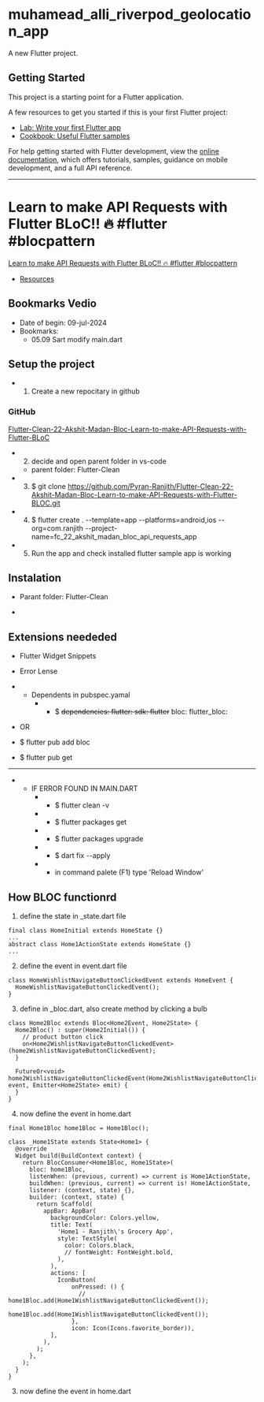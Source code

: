 # muhamead_alli_riverpod_geolocation_app

A new Flutter project.

## Getting Started

This project is a starting point for a Flutter application.

A few resources to get you started if this is your first Flutter project:

- [Lab: Write your first Flutter app](https://docs.flutter.dev/get-started/codelab)
- [Cookbook: Useful Flutter samples](https://docs.flutter.dev/cookbook)

For help getting started with Flutter development, view the
[online documentation](https://docs.flutter.dev/), which offers tutorials,
samples, guidance on mobile development, and a full API reference.
__________________________________________________________
# Learn to make API Requests with Flutter BLoC!! 🔥 #flutter #blocpattern
[Learn to make API Requests with Flutter BLoC!! 🔥 #flutter #blocpattern](https://www.youtube.com/watch?v=ltLJ1AB-eww&list=PL9n0l8rSshSkzasAAyVMozHQu8-LdWxI0&index=4)

- [Resources]()

## Bookmarks Vedio
- Date of begin: 09-jul-2024
- Bookmarks: 
  - 05.09 Sart modify main.dart
  
## Setup the project
- 1. Create a new repocitary in github
### GitHub
[Flutter-Clean-22-Akshit-Madan-Bloc-Learn-to-make-API-Requests-with-Flutter-BLoC](https://github.com/Pyran-Ranjith/Flutter-Clean-22-Akshit-Madan-Bloc-Learn-to-make-API-Requests-with-Flutter-BLOC.git)
- 2. decide and open parent folder in vs-code
    - parent folder: Flutter-Clean
- 3. $ git clone https://github.com/Pyran-Ranjith/Flutter-Clean-22-Akshit-Madan-Bloc-Learn-to-make-API-Requests-with-Flutter-BLOC.git
- 4. $ flutter create . --template=app --platforms=android,ios --org=com.ranjith --project-name=fc_22_akshit_madan_bloc_api_requests_app
- 5. Run the app and check installed flutter sample app is working

## Instalation
- Parant folder: Flutter-Clean

- 
## Extensions neededed
- Flutter Widget Snippets
- Error Lense

- * Dependents in pubspec.yamal
    <!-- - * $ flutter pub add fpdart
    - * $ flutter pub add supabase_flutter -->
    - * $ ~~dependencies:
  flutter:
    sdk: flutter~~
  bloc:
  flutter_bloc: 
- OR
- $ flutter pub add bloc
- $ flutter pub get

__________________________________________________________
- * IF ERROR FOUND IN MAIN.DART
    - * $ flutter clean -v
    - * $ flutter packages get
    - * $ flutter packages upgrade
    - * $ dart fix --apply
    - * in command palete (F1) type 'Reload Window'

## How BLOC functionrd
1. define the state in _state.dart file
````
final class HomeInitial extends HomeState {}
...
abstract class Home1ActionState extends HomeState {}
...
````

2. define the event in event.dart file
````
class HomeWishlistNavigateButtonClickedEvent extends HomeEvent {
  HomeWishlistNavigateButtonClickedEvent();
}
````

3. define in _bloc.dart, also create method by clicking a bulb
````
class Home2Bloc extends Bloc<Home2Event, Home2State> {
  Home2Bloc() : super(Home2Initial()) {
    // product button click
    on<Home2WishlistNavigateButtonClickedEvent>(home2WishlistNavigateButtonClickedEvent);
  }

  FutureOr<void> home2WishlistNavigateButtonClickedEvent(Home2WishlistNavigateButtonClickedEvent event, Emitter<Home2State> emit) {
  }
}
````

4. now define the event in home.dart
````
final Home1Bloc home1Bloc = Home1Bloc();

class _Home1State extends State<Home1> {
  @override
  Widget build(BuildContext context) {
    return BlocConsumer<Home1Bloc, Home1State>(
      bloc: home1Bloc,
      listenWhen: (previous, current) => current is Home1ActionState,
      buildWhen: (previous, current) => current is! Home1ActionState,
      listener: (context, state) {},
      builder: (context, state) {
        return Scaffold(
          appBar: AppBar(
            backgroundColor: Colors.yellow,
            title: Text(
              'Home1 - Ranjith\'s Grocery App',
              style: TextStyle(
                color: Colors.black,
                // fontWeight: FontWeight.bold,
              ),
            ),
            actions: [
              IconButton(
                  onPressed: () {
                    // home1Bloc.add(Home1WishlistNavigateButtonClickedEvent());
                    home1Bloc.add(Home1WishlistNavigateButtonClickedEvent());
                  },
                  icon: Icon(Icons.favorite_border)),
            ],
          ),
        );
      },
    );
  }
}
````

3. now define the event in home.dart 
